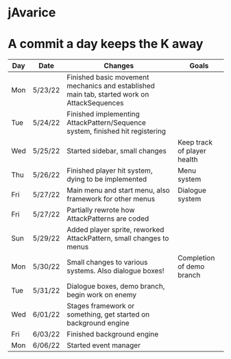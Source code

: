# jAvarice

# A commit a day keeps the K away
Day | Date | Changes | Goals
--- | --- | --- | ---
Mon | 5/23/22 | Finished basic movement mechanics and established main tab, started work on AttackSequences |
Tue | 5/24/22 | Finished implementing AttackPattern/Sequence system, finished hit registering |
Wed | 5/25/22 | Started sidebar, small changes | Keep track of player health
Thu | 5/26/22 | Finished player hit system, dying to be implemented | Menu system
Fri | 5/27/22 | Main menu and start menu, also framework for other menus | Dialogue system
Fri | 5/27/22 | Partially rewrote how AttackPatterns are coded |
Sun | 5/29/22 | Added player sprite, reworked AttackPattern, small changes to menus |
Mon | 5/30/22 | Small changes to various systems. Also dialogue boxes! | Completion of demo branch
Tue | 5/31/22 | Dialogue boxes, demo branch, begin work on enemy |
Wed | 6/01/22 | Stages framework or something, get started on background engine |
Fri | 6/03/22 | Finished background engine |
Mon | 6/06/22 | Started event manager |

